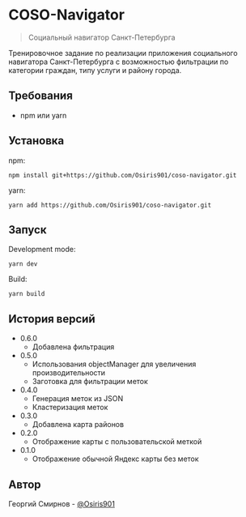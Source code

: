 # COSO-Navigator
> Социальный навигатор Санкт-Петербурга

Тренировочное задание по реализации приложения социального навигатора Санкт-Петербурга с возможностью фильтрации по категории граждан, типу услуги и району города.

## Требования
* npm или yarn

## Установка
npm:
```
npm install git+https://github.com/Osiris901/coso-navigator.git
```
yarn:
```
yarn add https://github.com/Osiris901/coso-navigator.git
```

## Запуск
Development mode:
```
yarn dev
```
Build:
```
yarn build
```

## История версий
* 0.6.0
  * Добавлена фильтрация
* 0.5.0
  * Использования objectManager для увеличения производительности
  * Заготовка для фильтрации меток
* 0.4.0
  * Генерация меток из JSON
  * Кластеризация меток
* 0.3.0
  * Добавлена карта районов
* 0.2.0
  * Отображение карты с пользовательской меткой
* 0.1.0 
  * Отображение обычной Яндекс карты без меток

## Автор
Георгий Смирнов - [@Osiris901](https://github.com/Osiris901)